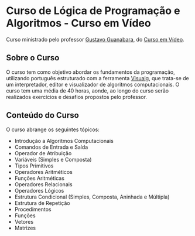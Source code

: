 # Curso de Lógica de Programação e Algoritmos - Curso em Vídeo
Curso ministrado pelo professor [Gustavo Guanabara](https://github.com/gustavoguanabara), do [Curso em Vídeo](https://www.cursoemvideo.com).

## Sobre o Curso
O curso tem como objetivo abordar os fundamentos da programação, utilizando português estruturado com a ferramenta [Visualg](https://sourceforge.net/projects/visualg30/), que trata-se de um interpretador, editor e visualizador de algoritmos computacionais. O curso tem uma média de 40 horas, aonde, ao longo do curso serão realizados exercícios e desafios propostos pelo professor.

## Conteúdo do Curso
O curso abrange os seguintes tópicos:

* Introdução a Algoritmos Computacionais
* Comandos de Entrada e Saída
* Operador de Atribuição
* Variáveis (Simples e Composta)
* Tipos Primitivos
* Operadores Aritméticos
* Funções Aritméticas
* Operadores Relacionais
* Operadores Lógicos
* Estrutura Condicional (Simples, Composta, Aninhada e Múltipla)
* Estrutura de Repetição
* Procedimentos
* Funções
* Vetores
* Matrizes